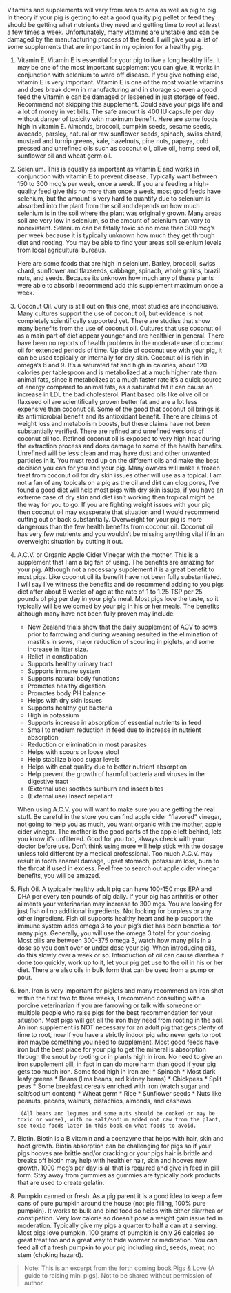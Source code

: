 <!-- TITLE: Supplements My Pig Might Need -->
<!-- SUBTITLE: Scott R. Murdock -->

Vitamins and supplements will vary from area to area as well as pig to pig. In theory if your pig is getting to eat a good quality pig pellet or feed they should be getting what nutrients they need and getting time to root at least a few times a week. Unfortunately, many vitamins are unstable and can be damaged by the manufacturing process of the feed. I will give you a list of some supplements that are important in my opinion for a healthy pig.

1. Vitamin E.
    Vitamin E is essential for your pig to live a long healthy life. It may be one of the most important supplement you can give, it works in conjunction with selenium to ward off disease. If you give nothing else, vitamin E is very important. Vitamin E is one of the most volatile vitamins and does break down in manufacturing and in storage so even a good feed the Vitamin e can be damaged or lessened in just storage of feed. Recommend not skipping this supplement. Could save your pigs life and a lot of money in vet bills. The safe amount is 400 IU capsule per day without danger of toxicity with maximum benefit. Here are some foods high in vitamin E. Almonds, broccoli, pumpkin seeds, sesame seeds, avocado, parsley, natural or raw sunflower seeds, spinach, swiss chard, mustard and turnip greens, kale, hazelnuts, pine nuts, papaya, cold pressed and unrefined oils such as coconut oil, olive oil, hemp seed oil, sunflower oil and wheat germ oil.
		 
2. Selenium.
    This is equally as important as vitamin E and works in conjunction with vitamin E to prevent disease. Typically want between 150 to 300 mcg’s per week, once a week. If you are feeding a high-quality feed give this no more than once a week, most good feeds have selenium, but the amount is very hard to quantify due to selenium is absorbed into the plant from the soil and depends on how much selenium is in the soil where the plant was originally grown. Many areas soil are very low in selenium, so the amount of selenium can vary to nonexistent. Selenium can be fatally toxic so no more than 300 mcg’s per week because it is typically unknown how much they get through diet and rooting. You may be able to find your areas soil selenium levels from local agricultural bureaus. 

    Here are some foods that are high in selenium. Barley, broccoli, swiss chard, sunflower and flaxseeds, cabbage, spinach, whole grains, brazil nuts, and seeds. Because its unknown how much any of these plants were able to absorb I recommend add this supplement maximum once a week.
		
3. Coconut Oil.
    Jury is still out on this one, most studies are inconclusive. Many cultures support the use of coconut oil, but evidence is not completely scientifically supported yet. There are studies that show many benefits from the use of coconut oil. Cultures that use coconut oil as a main part of diet appear younger and are healthier in general. There have been no reports of health problems in the moderate use of coconut oil for extended periods of time. Up side of coconut use with your pig, it can be used topically or internally for dry skin. Coconut oil is rich in omega’s 6 and 9. It’s a saturated fat and high in calories, about 120 calories per tablespoon and is metabolized at a much higher rate than animal fats, since it metabolizes at a much faster rate it’s a quick source of energy compared to animal fats, as a saturated fat it can cause an increase in LDL the bad cholesterol.
		Plant based oils like olive oil or flaxseed oil are scientifically proven better fat and are a lot less expensive than coconut oil. Some of the good that coconut oil brings is its antimicrobial benefit and its antioxidant benefit. There are claims of weight loss and metabolism boosts, but these claims have not been substantially verified. There are refined and unrefined versions of coconut oil too. Refined coconut oil is exposed to very high heat during the extraction process and does damage to some of the health benefits. Unrefined will be less clean and may have dust and other unwanted particles in it. You must read up on the different oils and make the best decision you can for you and your pig. Many owners will make a frozen treat from coconut oil for dry skin issues other will use as a topical.
		I am not a fan of any topicals on a pig as the oil and dirt can clog pores, I’ve found a good diet will help most pigs with dry skin issues, if you have an extreme case of dry skin and diet isn’t working then tropical might be the way for you to go. If you are fighting weight issues with your pig then coconut oil may exasperate that situation and I would recommend cutting out or back substantially. Overweight for your pig is more dangerous than the few health benefits from coconut oil. Coconut oil has very few nutrients and you wouldn’t be missing anything vital if in an overweight situation by cutting it out.

4. A.C.V. or Organic Apple Cider Vinegar with the mother. 
    This is a supplement that I am a big fan of using. The benefits are amazing for your pig. Although not a necessary supplement it is a great benefit to most pigs. Like coconut oil its benefit have not been fully substantiated. I will say I’ve witness the benefits and do recommend adding to you pigs diet after about 8 weeks of age at the rate of 1 to 1.25 TSP per 25 pounds of pig per day in your pig’s meal. Most pigs love the taste, so it typically will be welcomed by your pig in his or her meals. The benefits although many have not been fully proven may include:
		
	* New Zealand trials show that the daily supplement of ACV to sows prior to farrowing and during weaning resulted in the elimination of mastitis in sows, major reduction of scouring in piglets, and some increase in litter size. 
	* Relief in constipation
	* Supports healthy urinary tract 
	* Supports immune system
	* Supports natural body functions
	* Promotes healthy digestion
	* Promotes body PH balance 
	* Helps with dry skin issues
	* Supports healthy gut bacteria 
	* High in potassium
	* Supports increase in absorption of essential nutrients in feed 
	* Small to medium reduction in feed due to increase in nutrient absorption
	* Reduction or elimination in most parasites
	* Helps with scours or loose stool
	* Help stabilize blood sugar levels 
	* Helps with coat quality due to better nutrient absorption
	* Help prevent the growth of harmful bacteria and viruses in the digestive tract
	* (External use) soothes sunburn and insect bites 
	* (External use) Insect repellant

    When using A.C.V. you will want to make sure you are getting the real stuff. Be careful in the store you can find apple cider “flavored” vinegar, not going to help you as much, you want organic with the mother, apple cider vinegar. The mother is the good parts of the apple left behind, lets you know it’s unfiltered. Good for you too, always check with your doctor before use. Don’t think using more will help stick with the dosage unless told different by a medical professional. 
Too much A.C.V. may result in tooth enamel damage, upset stomach, potassium loss, burn to the throat if used in excess. Feel free to search out apple cider vinegar benefits, you will be amazed.

5. Fish Oil.
    A typically healthy adult pig can have 100-150 mgs EPA and DHA per every ten pounds of pig daily. If your pig has arthritis or other ailments your veterinarian may increase to 300 mgs. 
You are looking for just fish oil no additional ingredients. Not looking for burpless or any other ingredient. Fish oil supports healthy heart and help support the immune system adds omega 3 to your pig’s diet has been beneficial for many pigs. Generally, you will use the omega 3 total for your dosing. Most pills are between 300-375 omega 3, watch how many pills in a dose so you don’t over or under dose your pig. When introducing oils, do this slowly over a week or so. Introduction of oil can cause diarrhea if done too quickly, work up to it, let your pig get use to the oil in his or her diet. There are also oils in bulk form that can be used from a pump or pour.

6. Iron.
    Iron is very important for piglets and many recommend an iron shot within the first two to three weeks, I recommend consulting with a porcine veterinarian if you are farrowing or talk with someone or multiple people who raise pigs for the best recommendation for your situation. Most pigs will get all the iron they need from rooting in the soil. An iron supplement is NOT necessary for an adult pig that gets plenty of time to root, now if you have a strictly indoor pig who never gets to root iron maybe something you need to supplement. Most good feeds have iron but the best place for your pig to get the mineral is absorption through the snout by rooting or in plants high in iron. No need to give an iron supplement pill, in fact in can do more harm than good if your pig gets too much iron. Some food high in iron are:
		* Spinach
		* Most dark leafy greens
		* Beans (lima beans, red kidney beans)
		* Chickpeas
		* Split peas
		* Some breakfast cereals enriched with iron (watch sugar and salt/sodium content)
		* Wheat germ
		* Rice
		* Sunflower seeds
		* Nuts like peanuts, pecans, walnuts, pistachios, almonds, and cashews.
		 
		(All beans and legumes and some nuts should be cooked or may be toxic or worse), with no salt/sodium added not raw from the plant, see toxic foods later in this book on what foods to avoid.

7. Biotin.
    Biotin is a B vitamin and a coenzyme that helps with hair, skin and hoof growth. Biotin absorption can be challenging for pigs so if your pigs hooves are brittle and/or cracking or your pigs hair is brittle and breaks off biotin may help with healthier hair, skin and hooves new growth. 1000 mcg’s per day is all that is required and give in feed in pill form. Stay away from gummies as gummies are typically pork products that are used to create gelatin.

8. Pumpkin canned or fresh.
    As a pig parent it is a good idea to keep a few cans of pure pumpkin around the house (not pie filling, 100% pure pumpkin). It works to bulk and bind food so helps with either diarrhea or constipation. Very low calorie so doesn’t pose a weight gain issue fed in moderation. 
		Typically give my pigs a quarter to half a can at a serving. Most pigs love pumpkin. 100 grams of pumpkin is only 26 calories so great treat too and a great way to hide wormer or medication. You can feed all of a fresh pumpkin to your pig including rind, seeds, meat, no stem (choking hazard).

> Note: This is an excerpt from the forth coming book Pigs & Love (A guide to raising mini pigs). Not to be shared without permission of author.
